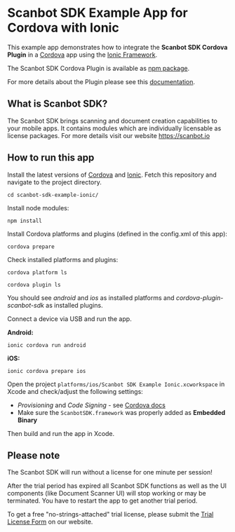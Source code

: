 # Scanbot SDK Example App for Cordova with Ionic

This example app demonstrates how to integrate the **Scanbot SDK Cordova Plugin** 
in a [Cordova](https://cordova.apache.org) app using the [Ionic Framework](https://ionicframework.com).

The Scanbot SDK Cordova Plugin is available as [npm package](https://www.npmjs.com/package/cordova-plugin-scanbot-sdk).

For more details about the Plugin please see this [documentation](https://docs.scanbot.io/document-scanner-sdk/cordova/introduction/).


## What is Scanbot SDK?

The Scanbot SDK brings scanning and document creation capabilities to your mobile apps.
It contains modules which are individually licensable as license packages.
For more details visit our website https://scanbot.io


## How to run this app
 
Install the latest versions of [Cordova](https://cordova.apache.org) and [Ionic](https://ionicframework.com).
Fetch this repository and navigate to the project directory.

`cd scanbot-sdk-example-ionic/`

Install node modules:

`npm install`

Install Cordova platforms and plugins (defined in the config.xml of this app):

`cordova prepare`

Check installed platforms and plugins:

`cordova platform ls`

`cordova plugin ls`

You should see *android* and *ios* as installed platforms and *cordova-plugin-scanbot-sdk* as installed plugins.


Connect a device via USB and run the app.

**Android:**

`ionic cordova run android`

**iOS:**

`ionic cordova prepare ios`

Open the project `platforms/ios/Scanbot SDK Example Ionic.xcworkspace` in Xcode and check/adjust the following settings:
- *Provisioning* and *Code Signing* - see [Cordova docs](https://cordova.apache.org/docs/en/latest/guide/platforms/ios/index.html)
- Make sure the `ScanbotSDK.framework` was properly added as **Embedded Binary**

Then build and run the app in Xcode.


## Please note

The Scanbot SDK will run without a license for one minute per session!

After the trial period has expired all Scanbot SDK functions as well as the UI components (like Document Scanner UI) will stop working or may be terminated.
You have to restart the app to get another trial period.

To get a free "no-strings-attached" trial license, please submit the [Trial License Form](https://scanbot.io/trial/) on our website.
